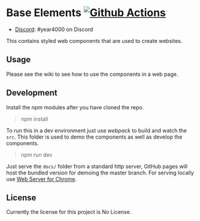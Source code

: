 # Base Elements [![Github Actions](https://github.com/ewized/base-elements/workflows/Node%20CI/badge.svg)](https://github.com/ewized/base-elements)

- [Discord](https://discord.gg/ySj69qR): #year4000 on Discord

This contains styled web components that are used to create websites.


## Usage

Please see the wiki to see how to use the components in a web page.


## Development

Install the *npm* modules after you have cloned the repo.

> npm install

To run this in a dev environment just use *webpack* to build and watch the `src`.
This folder is used to demo the components as well as develop the components.

> npm run dev

Just serve the `docs/` folder from a standard http server,
GitHub pages will host the bundled version for demoing the master branch.
For serving locally use [Web Server for Chrome](https://chrome.google.com/webstore/detail/web-server-for-chrome/ofhbbkphhbklhfoeikjpcbhemlocgigb/related?hl=en).


## License

Currently the license for this project is No License.
